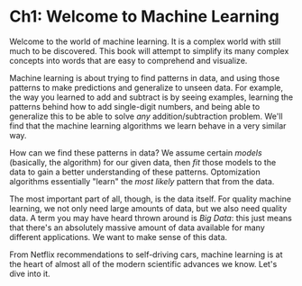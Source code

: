 # Ch1: Welcome to Machine Learning

Welcome to the world of machine learning. It is a complex world with still much to be discovered. This book will attempt to simplify its many complex concepts into words that are easy to comprehend and visualize. 

Machine learning is about trying to find patterns in data, and using those patterns to make predictions and generalize to unseen data. For example, the way you learned to add and subtract is by seeing examples, learning the patterns behind how to add single-digit numbers, and being able to generalize this to be able to solve _any_ addition/subtraction problem. We'll find that the machine learning algorithms we learn behave in a very similar way.

How can we find these patterns in data? We assume certain _models_ (basically, the algorithm) for our given data, then _fit_ those models to the data to gain a better understanding of these patterns. Optomization algorithms essentially "learn" the _most likely_ pattern that from the data. 

The most important part of all, though, is the data itself. For quality machine learning, we not only need large amounts of data, but we also need quality data. A term you may have heard thrown around is _Big Data_: this just means that there's an absolutely massive amount of data available for many different applications. We want to make sense of this data. 

From Netflix recommendations to self-driving cars, machine learning is at the heart of almost all of the modern scientific advances we know. Let's dive into it. 